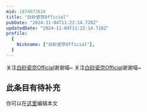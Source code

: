 ```yaml
---
mid: 1874073616
title: "白砂瓷奈Official"
pubDate: "2024-11-04T11:22:14.728Z"
updatedDate: "2024-11-04T11:22:14.728Z"
profile:
  {
    Nickname: ["白砂瓷奈Official"],
  }
---
```


关注[白砂瓷奈Official](https://space.bilibili.com/1874073616)谢谢喵~ 关注[白砂瓷奈Official](https://space.bilibili.com/1874073616)谢谢喵~

## 此条目有待补充
你可以在[这里](https://github.com/Yuhanawa/VTuber.ICU-Content/edit/master/v/白砂瓷奈Official/index.md)编辑本文
